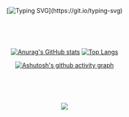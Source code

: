 <br><br>

<div align="center">

[![Typing SVG](https://readme-typing-svg.demolab.com?font=Fugaz+One&weight=400&size=40&pause=5&color=F4C2C2E0&center=true&vCenter=true&repeat=true&random=true&width=800&height=100&lines=Hi+there%2C+I'm+Sohui.)](https://git.io/typing-svg)

</div>

<br><br><br>

<div align="center">

[![Anurag's GitHub stats](https://github-readme-stats.vercel.app/api?username=sone6ee&show_icons=true&bg_color=ffffff&title_color=f0616e&text_color=2f2c23&icon_color=F4C2C2&theme=radical)](https://github.com/anuraghazra/github-readme-stats)
[![Top Langs](https://github-readme-stats.vercel.app/api/top-langs/?username=sone6ee&bg_color=ffffff&title_color=f0616e)](https://github.com/anuraghazra/github-readme-stats)

[![Ashutosh's github activity graph](https://github-readme-activity-graph.vercel.app/graph?username=sone6ee&bg_color=ffffff&title_color=f0616e&line=F4C2C2&color=2f2c23)](https://github.com/ashutosh00710/github-readme-activity-graph)
</div>

<br><br><br>

<p align="center">
  <a href="https://hits.seeyoufarm.com"><img src="https://hits.seeyoufarm.com/api/count/incr/badge.svg?url=https%3A%2F%2Fgithub.com%2Fsone6ee&bg_color=%ffffff&count_bg=%23F4C2C2&title_bg=%23CDC2C2&icon=github.svg&icon_color=%23E7E7E7&title=Views&edge_flat=false"/></a>
</p>
